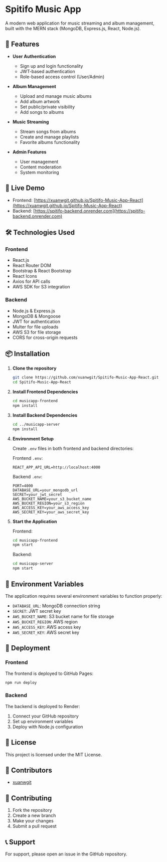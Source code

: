 # Spitifo Music App

A modern web application for music streaming and album management, built with the MERN stack (MongoDB, Express.js, React, Node.js).

## 🎵 Features

- **User Authentication**
  - Sign up and login functionality
  - JWT-based authentication
  - Role-based access control (User/Admin)

- **Album Management**
  - Upload and manage music albums
  - Add album artwork
  - Set public/private visibility
  - Add songs to albums

- **Music Streaming**
  - Stream songs from albums
  - Create and manage playlists
  - Favorite albums functionality

- **Admin Features**
  - User management
  - Content moderation
  - System monitoring

## 🚀 Live Demo

- Frontend: [https://xuanwgit.github.io/Spitifo-Music-App-React](https://xuanwgit.github.io/Spitifo-Music-App-React)
- Backend: [https://spitifo-backend.onrender.com](https://spitifo-backend.onrender.com)

## 🛠️ Technologies Used

### Frontend
- React.js
- React Router DOM
- Bootstrap & React Bootstrap
- React Icons
- Axios for API calls
- AWS SDK for S3 integration

### Backend
- Node.js & Express.js
- MongoDB & Mongoose
- JWT for authentication
- Multer for file uploads
- AWS S3 for file storage
- CORS for cross-origin requests

## 📦 Installation

1. **Clone the repository**
   ```bash
   git clone https://github.com/xuanwgit/Spitifo-Music-App-React.git
   cd Spitifo-Music-App-React
   ```

2. **Install Frontend Dependencies**
   ```bash
   cd musicapp-frontend
   npm install
   ```

3. **Install Backend Dependencies**
   ```bash
   cd ../musicapp-server
   npm install
   ```

4. **Environment Setup**
   
   Create `.env` files in both frontend and backend directories:

   Frontend `.env`:
   ```
   REACT_APP_API_URL=http://localhost:4000
   ```

   Backend `.env`:
   ```
   PORT=4000
   DATABASE_URL=your_mongodb_url
   SECRET=your_jwt_secret
   AWS_BUCKET_NAME=your_s3_bucket_name
   AWS_BUCKET_REGION=your_s3_region
   AWS_ACCESS_KEY=your_aws_access_key
   AWS_SECRET_KEY=your_aws_secret_key
   ```

5. **Start the Application**

   Frontend:
   ```bash
   cd musicapp-frontend
   npm start
   ```

   Backend:
   ```bash
   cd musicapp-server
   npm start
   ```

## 🔑 Environment Variables

The application requires several environment variables to function properly:

- `DATABASE_URL`: MongoDB connection string
- `SECRET`: JWT secret key
- `AWS_BUCKET_NAME`: S3 bucket name for file storage
- `AWS_BUCKET_REGION`: AWS region
- `AWS_ACCESS_KEY`: AWS access key
- `AWS_SECRET_KEY`: AWS secret key

## 🚀 Deployment

### Frontend
The frontend is deployed to GitHub Pages:
```bash
npm run deploy
```

### Backend
The backend is deployed to Render:
1. Connect your GitHub repository
2. Set up environment variables
3. Deploy with Node.js configuration

## 📝 License

This project is licensed under the MIT License.

## 👥 Contributors

- [xuanwgit](https://github.com/xuanwgit)

## 🤝 Contributing

1. Fork the repository
2. Create a new branch
3. Make your changes
4. Submit a pull request

## 📞 Support

For support, please open an issue in the GitHub repository.
